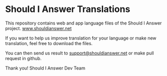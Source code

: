 # Should I Answer Translations
This repository contains web and app language files of the Should I Answer project. www.shouldianswer.net

If you want to help us improve translation for your language or make new translation, feel free to download the files. 

You can then send us result to support@shouldianswer.net or make pull request in github.

Thank you!
Should I Answer Dev Team
